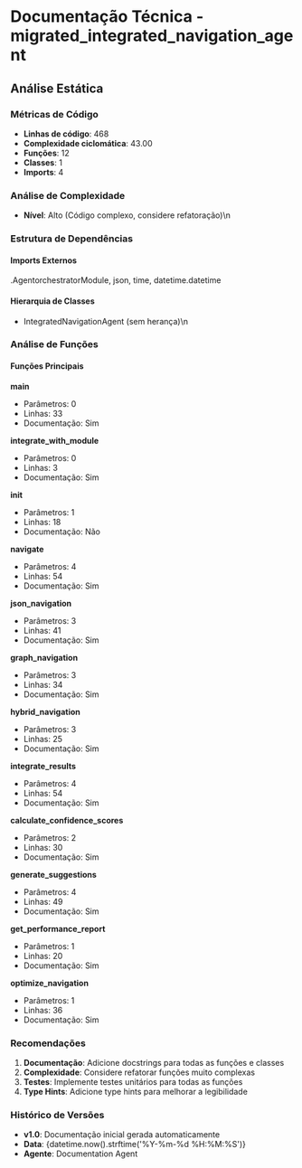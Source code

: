 # Documentação Técnica - migrated_integrated_navigation_agent

## Análise Estática

### Métricas de Código
- **Linhas de código**: 468
- **Complexidade ciclomática**: 43.00
- **Funções**: 12
- **Classes**: 1
- **Imports**: 4

### Análise de Complexidade
- **Nível**: Alto (Código complexo, considere refatoração)\n
### Estrutura de Dependências

#### Imports Externos
.AgentorchestratorModule, json, time, datetime.datetime

#### Hierarquia de Classes
- IntegratedNavigationAgent (sem herança)\n
### Análise de Funções

#### Funções Principais
**main**
- Parâmetros: 0
- Linhas: 33
- Documentação: Sim

**integrate_with_module**
- Parâmetros: 0
- Linhas: 3
- Documentação: Sim

**__init__**
- Parâmetros: 1
- Linhas: 18
- Documentação: Não

**navigate**
- Parâmetros: 4
- Linhas: 54
- Documentação: Sim

**json_navigation**
- Parâmetros: 3
- Linhas: 41
- Documentação: Sim

**graph_navigation**
- Parâmetros: 3
- Linhas: 34
- Documentação: Sim

**hybrid_navigation**
- Parâmetros: 3
- Linhas: 25
- Documentação: Sim

**integrate_results**
- Parâmetros: 4
- Linhas: 54
- Documentação: Sim

**calculate_confidence_scores**
- Parâmetros: 2
- Linhas: 30
- Documentação: Sim

**generate_suggestions**
- Parâmetros: 4
- Linhas: 49
- Documentação: Sim

**get_performance_report**
- Parâmetros: 1
- Linhas: 20
- Documentação: Sim

**optimize_navigation**
- Parâmetros: 1
- Linhas: 36
- Documentação: Sim

### Recomendações

1. **Documentação**: Adicione docstrings para todas as funções e classes
2. **Complexidade**: Considere refatorar funções muito complexas
3. **Testes**: Implemente testes unitários para todas as funções
4. **Type Hints**: Adicione type hints para melhorar a legibilidade

### Histórico de Versões

- **v1.0**: Documentação inicial gerada automaticamente
- **Data**: {datetime.now().strftime('%Y-%m-%d %H:%M:%S')}
- **Agente**: Documentation Agent

